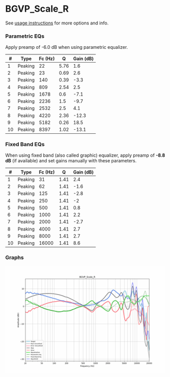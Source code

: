 # BGVP_Scale_R
See [usage instructions](https://github.com/jaakkopasanen/AutoEq#usage) for more options and info.

### Parametric EQs
Apply preamp of -6.0 dB when using parametric equalizer.

|   # | Type    |   Fc (Hz) |    Q |   Gain (dB) |
|-----|---------|-----------|------|-------------|
|   1 | Peaking |        22 | 5.76 |         1.6 |
|   2 | Peaking |        23 | 0.69 |         2.6 |
|   3 | Peaking |       140 | 0.39 |        -3.3 |
|   4 | Peaking |       809 | 2.54 |         2.5 |
|   5 | Peaking |      1678 | 0.6  |        -7.1 |
|   6 | Peaking |      2236 | 1.5  |        -9.7 |
|   7 | Peaking |      2532 | 2.5  |         4.1 |
|   8 | Peaking |      4220 | 2.36 |       -12.3 |
|   9 | Peaking |      5182 | 0.26 |        18.5 |
|  10 | Peaking |      8397 | 1.02 |       -13.1 |

### Fixed Band EQs
When using fixed band (also called graphic) equalizer, apply preamp of **-8.8 dB** (if available) and set gains manually with these parameters.

|   # | Type    |   Fc (Hz) |    Q |   Gain (dB) |
|-----|---------|-----------|------|-------------|
|   1 | Peaking |        31 | 1.41 |         2.4 |
|   2 | Peaking |        62 | 1.41 |        -1.6 |
|   3 | Peaking |       125 | 1.41 |        -2.8 |
|   4 | Peaking |       250 | 1.41 |        -2   |
|   5 | Peaking |       500 | 1.41 |         0.8 |
|   6 | Peaking |      1000 | 1.41 |         2.2 |
|   7 | Peaking |      2000 | 1.41 |        -2.7 |
|   8 | Peaking |      4000 | 1.41 |         2.7 |
|   9 | Peaking |      8000 | 1.41 |         2.7 |
|  10 | Peaking |     16000 | 1.41 |         8.6 |

### Graphs
![](./BGVP_Scale_R.png)
